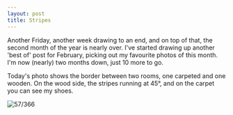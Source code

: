 ```yaml
---
layout: post
title: Stripes
---
```


Another Friday, another week drawing to an end, and on top of that, the second month of the year is nearly over. I've started drawing up another 'best of' post for February, picking out my favourite photos of this month. I'm now (nearly) two months down, just 10 more to go. 
<!--break-->

Today's photo shows the border between two rooms, one carpeted and one wooden. On the wood side, the stripes running at 45°, and on the carpet you can see my shoes. 

![57/366](http://media.humanboring.net/photos/2016-02-26.jpeg)